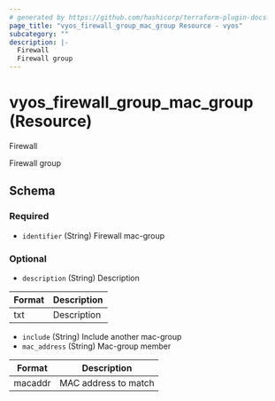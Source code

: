 ```yaml
---
# generated by https://github.com/hashicorp/terraform-plugin-docs
page_title: "vyos_firewall_group_mac_group Resource - vyos"
subcategory: ""
description: |-
  Firewall
  Firewall group
---
```


# vyos_firewall_group_mac_group (Resource)

Firewall

Firewall group



<!-- schema generated by tfplugindocs -->
## Schema

### Required

- `identifier` (String) Firewall mac-group

### Optional

- `description` (String) Description

|  Format  |  Description  |
|----------|---------------|
|  txt  |  Description  |
- `include` (String) Include another mac-group
- `mac_address` (String) Mac-group member

|  Format  |  Description  |
|----------|---------------|
|  macaddr  |  MAC address to match  |
